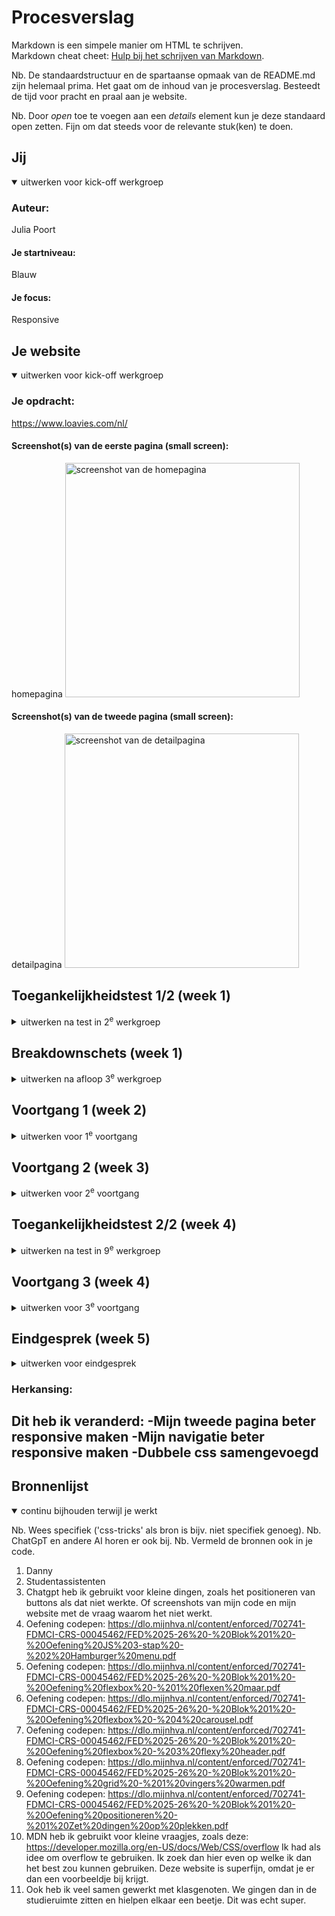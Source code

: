 # Procesverslag
Markdown is een simpele manier om HTML te schrijven.  
Markdown cheat cheet: [Hulp bij het schrijven van Markdown](https://github.com/adam-p/markdown-here/wiki/Markdown-Cheatsheet).

Nb. De standaardstructuur en de spartaanse opmaak van de README.md zijn helemaal prima. Het gaat om de inhoud van je procesverslag. Besteedt de tijd voor pracht en praal aan je website.

Nb. Door *open* toe te voegen aan een *details* element kun je deze standaard open zetten. Fijn om dat steeds voor de relevante stuk(ken) te doen.





## Jij

<details open>
  <summary>uitwerken voor kick-off werkgroep</summary>

  ### Auteur:
  Julia Poort
  #### Je startniveau:
  Blauw

  #### Je focus:
  Responsive
 
</details>





## Je website

<details open>
  <summary>uitwerken voor kick-off werkgroep</summary>

  ### Je opdracht:
  https://www.loavies.com/nl/

  #### Screenshot(s) van de eerste pagina (small screen): 
  homepagina
  <img src="readme-images/loavies screenshot homepagina.jpg" width="375px" alt="screenshot van de homepagina">

  #### Screenshot(s) van de tweede pagina (small screen):
  detailpagina
  <img src="readme-images/loavies screenshot detailpagina.jpg" width="375px" alt="screenshot van de detailpagina">
 
</details>



## Toegankelijkheidstest 1/2 (week 1)

<details>
  <summary>uitwerken na test in 2<sup>e</sup> werkgroep</summary>

  ### Bevindingen
  <img src="readme-images/test.JPG" width="375px" alt="screenshot van de toegankelijkheidstest">
  <img src="readme-images/test1.JPG" width="375px" alt="screenshot van de toegankelijkheidstest">
  <img src="readme-images/test2.JPG" width="375px" alt="screenshot van de toegankelijkheidstest">
  <img src="readme-images/test3.JPG" width="375px" alt="screenshot van de toegankelijkheidstest">
  <img src="readme-images/test4.JPG" width="375px" alt="screenshot van de toegankelijkheidstest">
  <img src="readme-images/test5.JPG" width="375px" alt="screenshot van de toegankelijkheidstest">
</details>



## Breakdownschets (week 1)

<details>
  <summary>uitwerken na afloop 3<sup>e</sup> werkgroep</summary>

  ### de hele pagina: 
  <img src="breakdownschets homepagina.png" width="375px" alt="breakdown van de homepagina">
  <img src="breakdownschets detailpagina.png" width="375px" alt="breakdown van de detailpagina">
  
</details>





## Voortgang 1 (week 2)

<details>
  <summary>uitwerken voor 1<sup>e</sup> voortgang</summary>

  ### Stand van zaken
  Het begon heel goed. Ik ben deze week begonnen met allebei mijn html pagina's. Het was moeilijk om niet gelijk
  te beginnen aan mijn css, maar wel beter voor mezelf. Voor html had ik vooral moeite met wat ik wel of niet als section moest doen. Voor de rest ging het vrij vlot, omdat ik mijn breakdownsschets al had gemaakt.

  <img src="screenshot 1.png" width= "375px" alt="screenshot van iets waar ik tegen aanliep">
  <img src="screenshot2.png" width= "375px" alt="screenshot van iets waar ik tegen aanliep">

  Bij screenshot 1 twijfelde ik hoe ik de tekst moest indelen. Allemaal p of is de bovenste een h2? En de tekst die je over de afbeelding heen ziet staan, had ik als div. Ik wist ook niet of dit nodig was ja of nee. Het was niet nodig als divje uiteindelijk. Ik ben heel blij met de voortgangsgesprekken, want dan weet je een beetje of je goed zit ja of nee. 

  Bij screenshot 2 wist ik niet zo goed hoe ik het moest indelen qua sections. Ik heb wat hulp gevraagd en het was dus maar 1 sections en ik had er echt 4 van gemaakt. 

  ### Agenda voor meeting
  samen met je groepje opstellen

  | student 1      | student 2          | student 3    | student 4        |
  | ---            | ---                | ---          | ---              |
  | dit bespreken  | en dit             | en ik dit    | en dan ik dat    |
  | en dat ook nog | dit als er tijd is | nog een punt | dit wil ik zeker |
  | ...            | ...                | ...          | ...              |


  ### Verslag van meeting
  hier na afloop snel de uitkomsten van de meeting vastleggen

  - punt 1
  - punt 2
  - nog een punt
  - ...

</details>





## Voortgang 2 (week 3)

<details>
  <summary>uitwerken voor 2<sup>e</sup> voortgang</summary>

  ### Stand van zaken
  Eigenlijk ging alles met vallen en opstaan. Sommige dingen gingen wel in één keer goed, zoals de afbeeldingen scrollbaar krijgen en het lettertype van loavies krijgen. Het lettertype heb ik gevonden door in de style van hun website te kijken bij het inspecteren. 

  Voor de rest was het heel veel proberen wat wel lukt en wat niet lukt. Ik heb de tekst over de afbeelding gekregen door position absolute en relative, maar bij sommige heb ik weer grid gebruikt. Ik vind grid best lastig om te begrijpen. Ik denk telkens dat ik het begrijp en dan ga ik het zelf proberen en dan doet het niet wat ik wil. Ik ga zo in het voortgangsgesprek wat uitleg vragen als daar tijd voor is. 

  Ik heb de homepagina ongeveer afgekregen. Op een paar buttons na, omdat ik er niet uitkom met grid. Ook de footer lukt niet helemaal. De detailpagina heb ik ook proberen te maken, maar dat lukt niet helemaal goed met aanspreken. Danny zei dat ik meerdere css bestanden kon aanmaken hiervoor. Maar ik vindt dat zelf heel ingewikkeld om te doen, omdat je dan ook een css bestand moet maken van stylen wat je in beide pagina's gebruikt.
  ### Agenda voor meeting
  samen met je groepje opstellen

  | student 1      | student 2          | student 3    | student 4        |
  | ---            | ---                | ---          | ---              |
  | dit bespreken  | en dit             | en ik dit    | en dan ik dat    |
  | en dat ook nog | dit als er tijd is | nog een punt | dit wil ik zeker |
  | ...            | ...                | ...          | ...              |


  ### Verslag van meeting
  hier na afloop snel de uitkomsten van de meeting vastleggen

  - punt 1
  - punt 2
  - nog een punt
- ...

</details>





## Toegankelijkheidstest 2/2 (week 4)

<details>
  <summary>uitwerken na test in 9<sup>e</sup> werkgroep</summary>

  ### Bevindingen
  Lijst met je bevindingen die in de test naar voren kwamen (geef ook aan wat er verbeterd is):

</details>





## Voortgang 3 (week 4)

<details>
  <summary>uitwerken voor 3<sup>e</sup> voortgang</summary>

  ### Stand van zaken
Het gaat steeds beter. Ik krijg steeds meer inzicht van hoe ik dingen moet oplossen en hoe ik dingen zou moeten stylen. Ik heb het nu grotendeels af. Voor iphone scherm is mijn website helemaal klaar. Ik mis alleen nog een paar dingen voor de responsive. Ook moet ik nog aan de slag met javascript. Ik wil sowieso mijn menu knop laten werken, want dat is wel een belangrijke voor mijn website. Ik heb het zelf al een beetje geprobeerd met de oefening uit de les ernaast. Ik kom er niet helemaal uit, omdat ik moeite heb met het aanspreken van de button en het gebruik van javascript. Javascript is tot nu toe niet mijn sterkste punt. Ik wil dit daarom graag in de les gaan vragen.

<img src="readme-images/schermafbeelding_nav" alt="afbeelding van nav">
In dit screenshot zie je dat ik twee navigatie's heb gebruikt om mijn navigatie te stylen. Ik wist niet dat dit mocht, maar gelukkig wel. Dit heb ik ook bij mijn footer gedaan om hem te stylen.
<img src="readme-images/Scherm­afbeelding 2025-09-28 om 23.07.02.png" alt="afbeelding footer">

Het hamburger menu is gelukt! Ik heb de styling van het uitgeklapte menu niet helemaal nagemaakt. Dit wil ik voor het laatst bewaren als ik nog tijd over heb. Ik moet namelijk nog veel aan de detailpagina doen. Ook een paar javascript dingetjes. Ik hoef er eigenlijk maar 1, omdat ik responsive heb gekozen. Toch ga ik proberen het helemaal na te maken. 
<img src="readme-images/menu" alt="afbeelding menu">

Ik heb mijn code ook alvast door de validator gehaald. Ik schrok een beetje want ik had 54 errors.... Gelukkig viel het allemaal mee en kwamen de meeste error doordat ik spaties had gebruikt in mijn afbeelding namen. Dit heb ik allemaal gelijk aangepast. Ook had ik op sommige plekken dubbele tags gebruikt. Dit heb ik allemaal gelijk weggehaald. Nu kan ik weer met een schone lei verdergaan. 


  ### Agenda voor meeting
  samen met je groepje opstellen

  | student 1      | student 2          | student 3    | student 4        |
  | ---            | ---                | ---          | ---              |
  | dit bespreken  | en dit             | en ik dit    | en dan ik dat    |
  | en dat ook nog | dit als er tijd is | nog een punt | dit wil ik zeker |
  | ...            | ...                | ...          | ...              |


  ### Verslag van meeting
  hier na afloop snel de uitkomsten van de meeting vastleggen

  - punt 1
  - punt 2
  - nog een punt
  - ...

</details>





## Eindgesprek (week 5)

<details>
  <summary>uitwerken voor eindgesprek</summary>

  ### Je uitkomst - karakteristiek screenshots:
  <img src="readme-images/screenshot eigen website.png" width="375px" alt="schreenshot eindresultaat">
  <img src="readme-images/screenshot_eigenwebsite_detailpagina.png" width="375px" alt="screenshot eindresultaat">



  ### Dit ging goed/Heb ik geleerd: 
  De homepagina is bij mij wel goed gegaan. Ik bleef heel lang hangen bij de video van Florence. Achteraf super zonde, want deze tijd kon ik super goed gebruiken voor mijn detailpagina. Voor de rest ging eigenlijk alles wel soepel. Ik heb echt zoveel geleerd de afgelopen weken. nth-of-type had ik nog nooit gebruikt. Ik vind het echt een superfijne manier om dingen aan te spreken. Scheelt heel veel classes en sections. Ook heb ik superveel geleerd over dingen positioneren: tekst over een afbeelding plaatsen, tekst naast een afbeelding plaatsen, knoppen over een afbeelding plaatsen en ook een video toevoegen had ik nog nooit gedaan. Grid vond ik eerst moeilijk om te begrijpe, maar ook dat heb ik nu goed onder de knie. 

  Waar ik het meest blij mee ben is dat ik responsive heb leren coderen. Ik vroeg me dit me al af of het moeilijk zou zijn. Ik vond dit super erg meevallen. Het is soms even een beetje spelen met de styling weer, maar prima te doen. Hier ga ik zeker wat aan hebben. 

  <img src="readme-images/tekst_button_over_tekst" width="375px" alt="tekst en button over een afbeelding">
  <img src="readme-images/grid.png" width="375px" alt="gebruik van display grid">


  ### Dit was lastig/Is niet gelukt:
Ik merk dat ik moeite heb met dingen aanspreken. Ik merk dat ik best wel inzicht heb gekregen met hoe ik dingen moet gaan stylen, maar ik loop dan vaak af met het aanspreken van dingen. In de loop van de tijd ging het wel steeds beter, maar ik merk dat hierin verbeterpunten zijn. Het is me uiteindelijk niet gelukt om alles helemaal responsive te maken. Telefoonscherm lijkt voor 99% op de website van Loavies. Laptop daarintegen denk ik 80-85%. Ik heb net te weinig tijd gehad om de puntjes op de i te zetten. Ik had graag gewild dat ik de tekst kon uitklappen en dat de hartjes werken. Ook horen de plaatjes eigenlijk eerst te scrollen en daarna pas de rest van de pagina. Hier heb ik ook helaas geen tijd meer voor gehad. Ik baal ook heel erg dat de navigatie op groot scherm niet helemaal lukt. Eigenlijk moeten de icoontjes naar links en rechts verplaatsen, maar dat lukte me niet. Ik heb het ook nog aan de studentassistent gevraag, maar zei wist ook niet hoe we dit moesten oplossen. Het was helaas te laat om dit nog aan Danny te vragen. Als ik één week extra had gehad was het me gelukt. Ik ben wel heel trots op mezelf op hoe ver ik ben gekomen. Het was aan het begin weer heel erg inkomen met coderen. Gelukkig vind ik het wel leuk en interessant om te leren. 
  <img src="readme-images/nav_mijnsite.png" width="375px" alt="Mijn navigatie">
  <img src="readme-images/nav_loavies.png" width="375px" alt="Navigatie van Loavies">
</details>

### Herkansing:
Dit heb ik veranderd:
-Mijn tweede pagina beter responsive maken
-Mijn navigatie beter responsive maken
-Dubbele css samengevoegd
-




## Bronnenlijst

<details open>
  <summary>continu bijhouden terwijl je werkt</summary>

  Nb. Wees specifiek ('css-tricks' als bron is bijv. niet specifiek genoeg). 
  Nb. ChatGpT en andere AI horen er ook bij.
  Nb. Vermeld de bronnen ook in je code.

  1. Danny
  2. Studentassistenten
  3. Chatgpt heb ik gebruikt voor kleine dingen, zoals het positioneren van buttons als dat niet werkte. Of screenshots van mijn code en mijn website met de vraag waarom het niet werkt. 
  4. Oefening codepen: https://dlo.mijnhva.nl/content/enforced/702741-FDMCI-CRS-00045462/FED%2025-26%20-%20Blok%201%20-%20Oefening%20JS%203-stap%20-%202%20Hamburger%20menu.pdf 
  5. Oefening codepen: https://dlo.mijnhva.nl/content/enforced/702741-FDMCI-CRS-00045462/FED%2025-26%20-%20Blok%201%20-%20Oefening%20flexbox%20-%201%20flexen%20maar.pdf
  6. Oefening codepen: https://dlo.mijnhva.nl/content/enforced/702741-FDMCI-CRS-00045462/FED%2025-26%20-%20Blok%201%20-%20Oefening%20flexbox%20-%204%20carousel.pdf
  7. Oefening codepen: https://dlo.mijnhva.nl/content/enforced/702741-FDMCI-CRS-00045462/FED%2025-26%20-%20Blok%201%20-%20Oefening%20flexbox%20-%203%20flexy%20header.pdf
  8. Oefening codepen: https://dlo.mijnhva.nl/content/enforced/702741-FDMCI-CRS-00045462/FED%2025-26%20-%20Blok%201%20-%20Oefening%20grid%20-%201%20vingers%20warmen.pdf
  9. Oefening codepen: https://dlo.mijnhva.nl/content/enforced/702741-FDMCI-CRS-00045462/FED%2025-26%20-%20Blok%201%20-%20Oefening%20positioneren%20-%201%20Zet%20dingen%20op%20plekken.pdf
  10. MDN heb ik gebruikt voor kleine vraagjes, zoals deze: https://developer.mozilla.org/en-US/docs/Web/CSS/overflow Ik had als idee om overflow te gebruiken. Ik zoek dan hier even op welke ik dan het best zou kunnen gebruiken. Deze website is superfijn, omdat je er dan een voorbeeldje bij krijgt. 
  11. Ook heb ik veel samen gewerkt met klasgenoten. We gingen dan in de studieruimte zitten en hielpen elkaar een beetje. Dit was echt super.

</details>